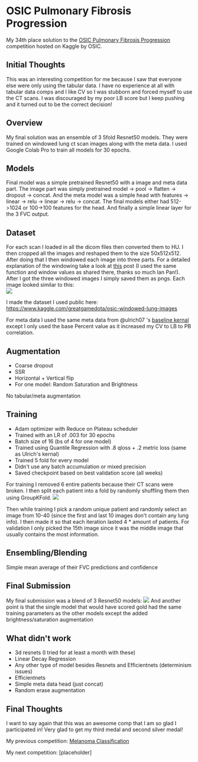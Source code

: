 
# OSIC Pulmonary Fibrosis Progression

My 34th place solution to the [OSIC Pulmonary Fibrosis Progression](https://www.kaggle.com/c/osic-pulmonary-fibrosis-progression/) competition hosted on Kaggle by OSIC.

## Initial Thoughts

This was an interesting competition for me because I saw that everyone else were only using the tabular data. I have no experience at all with tabular data comps and I like CV so I was stubborn and forced myself to use the CT scans. I was discouraged by my poor LB score but I keep pushing and it turned out to be the correct decision!

## Overview

My final solution was an ensemble of 3 5fold Resnet50 models. They were trained on windowed lung ct scan images along with the meta data. I used Google Colab Pro to train all models for 30 epochs.

## Models

Final model was a simple pretrained Resnet50 with a image and meta data part. The image part was simply pretrained model -> pool -> flatten -> dropout -> concat. And the meta model was a simple head with features -> linear -> relu -> linear -> relu -> concat. The final models either had 512->1024 or 100->100 features for the head. And finally a simple linear layer for the 3 FVC output.

## Dataset

For each scan I loaded in all the dicom files then converted them to HU. I then cropped all the images and reshaped them to the size 50x512x512. After doing that I then windowed each image into three parts. For a detailed explanation of the windowing take a look at [this](https://www.kaggle.com/c/rsna-str-pulmonary-embolism-detection/discussion/182930) post (I used the same function and window values as shared there, thanks so much Ian Pan!). After I got the three windowed images I simply saved them as pngs.
Each image looked similar to this:  
![](https://www.googleapis.com/download/storage/v1/b/kaggle-forum-message-attachments/o/inbox%2F3543139%2F3b1f2461da6d31658806e1ace841dd5f%2Flung.png?generation=1602033034958099&alt=media)

I made the dataset I used public here: https://www.kaggle.com/greatgamedota/osic-windowed-lung-images

For meta data I used the same meta data from @ulrich07 's [baseline kernal](https://www.kaggle.com/ulrich07/osic-multiple-quantile-regression-starter) except I only used the base Percent value as it increased my CV to LB to PB correlation.

## Augmentation

- Coarse dropout
- SSR
- Horizontal + Vertical flip
- For one model: Random Saturation and Brightness

No tabular/meta augmentation

## Training

- Adam optimizer with Reduce on Plateau scheduler
- Trained with an LR of .003 for 30 epochs
- Batch size of 16 (bs of 4 for one model)
- Trained using Quantile Regression with .8 qloss + .2 metric loss (same as Ulrich's kernal)
- Trained 5 fold for every model
- Didn't use any batch accumulation or mixed precision
- Saved checkpoint based on best validation score (all weeks)

For training I removed 6 entire patients because their CT scans were broken. I then split each patient into a fold by randomly shuffling them then using GroupKFold.
![](https://www.googleapis.com/download/storage/v1/b/kaggle-forum-message-attachments/o/inbox%2F3543139%2F69a1967fbe3f4067d7fd9f6e5e91350c%2Ffolds.png?generation=1602036568284315&alt=media)

Then while training I pick a random unique patient and randomly select an image from 10-40 (since the first and last 10 images don't contain any lung info). I then made it so that each iteration lasted 4 * amount of patients. For validation I only picked the 15th image since it was the middle image that usually contains the most information.

## Ensembling/Blending

Simple mean average of their FVC predictions and confidence

## Final Submission

My final submission was a blend of 3 Resnet50 models:
![](https://www.googleapis.com/download/storage/v1/b/kaggle-forum-message-attachments/o/inbox%2F3543139%2F773b5cc6fdf39b2fe77ec08d4b295684%2Ffinal%20sub.png?generation=1602040599569002&alt=media)
And another point is that the single model that would have scored gold had the same training parameters as the other models except the added brightness/saturation augmentation

## What didn't work

- 3d resnets (I tried for at least a month with these)
- Linear Decay Regression
- Any other type of model besides Resnets and Efficientnets (determinism issues)
- Efficientnets
- Simple meta data head (just concat)
- Random erase augmentation

## Final Thoughts

I want to say again that this was an awesome comp that I am so glad I participated in! Very glad to get my third medal and second silver medal!

My previous competition: [Melanoma Classification](https://github.com/GreatGameDota/SIIM-ISIC-Melanoma-Classification)

My next competition: [placeholder]
